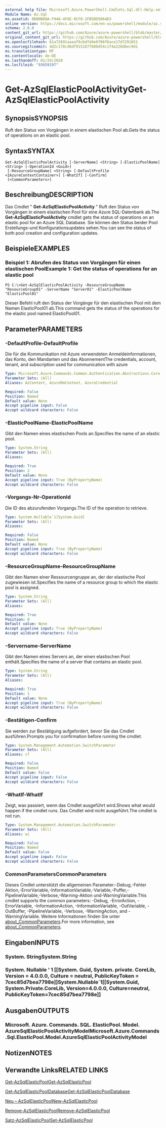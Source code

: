 ```yaml
---
external help file: Microsoft.Azure.PowerShell.Cmdlets.Sql.dll-Help.xml
Module Name: Az.Sql
ms.assetid: 0DB0B08A-F948-4F6E-9CF0-2FB5DD5064D3
online version: https://docs.microsoft.com/en-us/powershell/module/az.sql/get-azsqlelasticpoolactivity
schema: 2.0.0
content_git_url: https://github.com/Azure/azure-powershell/blob/master/src/Sql/Sql/help/Get-AzSqlElasticPoolActivity.md
original_content_git_url: https://github.com/Azure/azure-powershell/blob/master/src/Sql/Sql/help/Get-AzSqlElasticPoolActivity.md
ms.openlocfilehash: 61a72691aaaaf9cbdfd4e0706f6ace17d7291851
ms.sourcegitcommit: 4d2c178cd6df9151877b08d54c1f4a228dbec9d1
ms.translationtype: MT
ms.contentlocale: de-DE
ms.lasthandoff: 01/29/2020
ms.locfileid: "93659197"
---
```

# <span data-ttu-id="ddac5-101">Get-AzSqlElasticPoolActivity</span><span class="sxs-lookup"><span data-stu-id="ddac5-101">Get-AzSqlElasticPoolActivity</span></span>

## <span data-ttu-id="ddac5-102">Synopsis</span><span class="sxs-lookup"><span data-stu-id="ddac5-102">SYNOPSIS</span></span>
<span data-ttu-id="ddac5-103">Ruft den Status von Vorgängen in einem elastischen Pool ab.</span><span class="sxs-lookup"><span data-stu-id="ddac5-103">Gets the status of operations on an elastic pool.</span></span>

## <span data-ttu-id="ddac5-104">Syntax</span><span class="sxs-lookup"><span data-stu-id="ddac5-104">SYNTAX</span></span>

```
Get-AzSqlElasticPoolActivity [-ServerName] <String> [-ElasticPoolName] <String> [-OperationId <Guid>]
 [-ResourceGroupName] <String> [-DefaultProfile <IAzureContextContainer>] [-WhatIf] [-Confirm]
 [<CommonParameters>]
```

## <span data-ttu-id="ddac5-105">Beschreibung</span><span class="sxs-lookup"><span data-stu-id="ddac5-105">DESCRIPTION</span></span>
<span data-ttu-id="ddac5-106">Das Cmdlet " **Get-AzSqlElasticPoolActivity** " Ruft den Status von Vorgängen in einem elastischen Pool für eine Azure SQL-Datenbank ab.</span><span class="sxs-lookup"><span data-stu-id="ddac5-106">The **Get-AzSqlElasticPoolActivity** cmdlet gets the status of operations on an elastic pool for an Azure SQL Database.</span></span>
<span data-ttu-id="ddac5-107">Sie können den Status beider Pool Erstellungs-und Konfigurationsupdates sehen.</span><span class="sxs-lookup"><span data-stu-id="ddac5-107">You can see the status of both pool creation and configuration updates.</span></span>

## <span data-ttu-id="ddac5-108">Beispiele</span><span class="sxs-lookup"><span data-stu-id="ddac5-108">EXAMPLES</span></span>

### <span data-ttu-id="ddac5-109">Beispiel 1: Abrufen des Status von Vorgängen für einen elastischen Pool</span><span class="sxs-lookup"><span data-stu-id="ddac5-109">Example 1: Get the status of operations for an elastic pool</span></span>
```
PS C:\>Get-AzSqlElasticPoolActivity -ResourceGroupName "ResourceGroup01" -ServerName "Server01" -ElasticPoolName "ElasticPool01"
```

<span data-ttu-id="ddac5-110">Dieser Befehl ruft den Status der Vorgänge für den elastischen Pool mit dem Namen ElasticPool01 ab.</span><span class="sxs-lookup"><span data-stu-id="ddac5-110">This command gets the status of the operations for the elastic pool named ElasticPool01.</span></span>

## <span data-ttu-id="ddac5-111">Parameter</span><span class="sxs-lookup"><span data-stu-id="ddac5-111">PARAMETERS</span></span>

### <span data-ttu-id="ddac5-112">-DefaultProfile</span><span class="sxs-lookup"><span data-stu-id="ddac5-112">-DefaultProfile</span></span>
<span data-ttu-id="ddac5-113">Die für die Kommunikation mit Azure verwendeten Anmeldeinformationen, das Konto, den Mandanten und das Abonnement</span><span class="sxs-lookup"><span data-stu-id="ddac5-113">The credentials, account, tenant, and subscription used for communication with azure</span></span>

```yaml
Type: Microsoft.Azure.Commands.Common.Authentication.Abstractions.Core.IAzureContextContainer
Parameter Sets: (All)
Aliases: AzContext, AzureRmContext, AzureCredential

Required: False
Position: Named
Default value: None
Accept pipeline input: False
Accept wildcard characters: False
```

### <span data-ttu-id="ddac5-114">-ElasticPoolName</span><span class="sxs-lookup"><span data-stu-id="ddac5-114">-ElasticPoolName</span></span>
<span data-ttu-id="ddac5-115">Gibt den Namen eines elastischen Pools an.</span><span class="sxs-lookup"><span data-stu-id="ddac5-115">Specifies the name of an elastic pool.</span></span>

```yaml
Type: System.String
Parameter Sets: (All)
Aliases:

Required: True
Position: 2
Default value: None
Accept pipeline input: True (ByPropertyName)
Accept wildcard characters: False
```

### <span data-ttu-id="ddac5-116">-Vorgangs-Nr</span><span class="sxs-lookup"><span data-stu-id="ddac5-116">-OperationId</span></span>
<span data-ttu-id="ddac5-117">Die ID des abzurufenden Vorgangs.</span><span class="sxs-lookup"><span data-stu-id="ddac5-117">The ID of the operation to retrieve.</span></span>

```yaml
Type: System.Nullable`1[System.Guid]
Parameter Sets: (All)
Aliases:

Required: False
Position: Named
Default value: None
Accept pipeline input: True (ByPropertyName)
Accept wildcard characters: False
```

### <span data-ttu-id="ddac5-118">-ResourceGroupName</span><span class="sxs-lookup"><span data-stu-id="ddac5-118">-ResourceGroupName</span></span>
<span data-ttu-id="ddac5-119">Gibt den Namen einer Ressourcengruppe an, der der elastische Pool zugewiesen ist.</span><span class="sxs-lookup"><span data-stu-id="ddac5-119">Specifies the name of a resource group to which the elastic pool is assigned.</span></span>

```yaml
Type: System.String
Parameter Sets: (All)
Aliases:

Required: True
Position: 0
Default value: None
Accept pipeline input: True (ByPropertyName)
Accept wildcard characters: False
```

### <span data-ttu-id="ddac5-120">-Servername</span><span class="sxs-lookup"><span data-stu-id="ddac5-120">-ServerName</span></span>
<span data-ttu-id="ddac5-121">Gibt den Namen eines Servers an, der einen elastischen Pool enthält.</span><span class="sxs-lookup"><span data-stu-id="ddac5-121">Specifies the name of a server that contains an elastic pool.</span></span>

```yaml
Type: System.String
Parameter Sets: (All)
Aliases:

Required: True
Position: 1
Default value: None
Accept pipeline input: True (ByPropertyName)
Accept wildcard characters: False
```

### <span data-ttu-id="ddac5-122">-Bestätigen</span><span class="sxs-lookup"><span data-stu-id="ddac5-122">-Confirm</span></span>
<span data-ttu-id="ddac5-123">Sie werden zur Bestätigung aufgefordert, bevor Sie das Cmdlet ausführen.</span><span class="sxs-lookup"><span data-stu-id="ddac5-123">Prompts you for confirmation before running the cmdlet.</span></span>

```yaml
Type: System.Management.Automation.SwitchParameter
Parameter Sets: (All)
Aliases: cf

Required: False
Position: Named
Default value: False
Accept pipeline input: False
Accept wildcard characters: False
```

### <span data-ttu-id="ddac5-124">-WhatIf</span><span class="sxs-lookup"><span data-stu-id="ddac5-124">-WhatIf</span></span>
<span data-ttu-id="ddac5-125">Zeigt, was passiert, wenn das Cmdlet ausgeführt wird.</span><span class="sxs-lookup"><span data-stu-id="ddac5-125">Shows what would happen if the cmdlet runs.</span></span>
<span data-ttu-id="ddac5-126">Das Cmdlet wird nicht ausgeführt.</span><span class="sxs-lookup"><span data-stu-id="ddac5-126">The cmdlet is not run.</span></span>

```yaml
Type: System.Management.Automation.SwitchParameter
Parameter Sets: (All)
Aliases: wi

Required: False
Position: Named
Default value: False
Accept pipeline input: False
Accept wildcard characters: False
```

### <span data-ttu-id="ddac5-127">CommonParameters</span><span class="sxs-lookup"><span data-stu-id="ddac5-127">CommonParameters</span></span>
<span data-ttu-id="ddac5-128">Dieses Cmdlet unterstützt die allgemeinen Parameter:-Debug,-Fehler Aktion,-ErrorVariable,-InformationVariable,-Variable,-Puffer,-PipelineVariable,-Verbose,-Warning-Aktion und-WarningVariable.</span><span class="sxs-lookup"><span data-stu-id="ddac5-128">This cmdlet supports the common parameters: -Debug, -ErrorAction, -ErrorVariable, -InformationAction, -InformationVariable, -OutVariable, -OutBuffer, -PipelineVariable, -Verbose, -WarningAction, and -WarningVariable.</span></span> <span data-ttu-id="ddac5-129">Weitere Informationen finden Sie unter [about_CommonParameters](https://go.microsoft.com/fwlink/?LinkID=113216).</span><span class="sxs-lookup"><span data-stu-id="ddac5-129">For more information, see [about_CommonParameters](https://go.microsoft.com/fwlink/?LinkID=113216).</span></span>

## <span data-ttu-id="ddac5-130">Eingaben</span><span class="sxs-lookup"><span data-stu-id="ddac5-130">INPUTS</span></span>

### <span data-ttu-id="ddac5-131">System. String</span><span class="sxs-lookup"><span data-stu-id="ddac5-131">System.String</span></span>

### <span data-ttu-id="ddac5-132">System. Nullable ' 1 [[System. Guid, System. private. CoreLib, Version = 4.0.0.0, Culture = neutral, PublicKeyToken = 7cec85d7bea7798e]]</span><span class="sxs-lookup"><span data-stu-id="ddac5-132">System.Nullable\`1[[System.Guid, System.Private.CoreLib, Version=4.0.0.0, Culture=neutral, PublicKeyToken=7cec85d7bea7798e]]</span></span>

## <span data-ttu-id="ddac5-133">Ausgaben</span><span class="sxs-lookup"><span data-stu-id="ddac5-133">OUTPUTS</span></span>

### <span data-ttu-id="ddac5-134">Microsoft. Azure. Commands. SQL. ElasticPool. Model. AzureSqlElasticPoolActivityModel</span><span class="sxs-lookup"><span data-stu-id="ddac5-134">Microsoft.Azure.Commands.Sql.ElasticPool.Model.AzureSqlElasticPoolActivityModel</span></span>

## <span data-ttu-id="ddac5-135">Notizen</span><span class="sxs-lookup"><span data-stu-id="ddac5-135">NOTES</span></span>

## <span data-ttu-id="ddac5-136">Verwandte Links</span><span class="sxs-lookup"><span data-stu-id="ddac5-136">RELATED LINKS</span></span>

[<span data-ttu-id="ddac5-137">Get-AzSqlElasticPool</span><span class="sxs-lookup"><span data-stu-id="ddac5-137">Get-AzSqlElasticPool</span></span>](./Get-AzSqlElasticPool.md)

[<span data-ttu-id="ddac5-138">Get-AzSqlElasticPoolDatabase</span><span class="sxs-lookup"><span data-stu-id="ddac5-138">Get-AzSqlElasticPoolDatabase</span></span>](./Get-AzSqlElasticPoolDatabase.md)

[<span data-ttu-id="ddac5-139">Neu – AzSqlElasticPool</span><span class="sxs-lookup"><span data-stu-id="ddac5-139">New-AzSqlElasticPool</span></span>](./New-AzSqlElasticPool.md)

[<span data-ttu-id="ddac5-140">Remove-AzSqlElasticPool</span><span class="sxs-lookup"><span data-stu-id="ddac5-140">Remove-AzSqlElasticPool</span></span>](./Remove-AzSqlElasticPool.md)

[<span data-ttu-id="ddac5-141">Satz-AzSqlElasticPool</span><span class="sxs-lookup"><span data-stu-id="ddac5-141">Set-AzSqlElasticPool</span></span>](./Set-AzSqlElasticPool.md)



